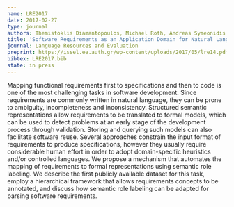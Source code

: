 ```yaml
---
name: LRE2017
date: 2017-02-27
type: journal
authors: Themistoklis Diamantopoulos, Michael Roth, Andreas Symeonidis and Ewan Klein
title: 'Software Requirements as an Application Domain for Natural Language Processing'
journal: Language Resources and Evaluation
preprint: https://issel.ee.auth.gr/wp-content/uploads/2017/05/lre14.pdf
bibtex: LRE2017.bib
state: in press
---
```


Mapping functional requirements first to specifications and then to code is one of the most challenging tasks in software development. Since requirements are commonly written in natural language, they can be prone to ambiguity, incompleteness and inconsistency. Structured semantic representations allow requirements to be translated to formal models, which can be used to detect problems at an early stage of the development process through validation. Storing and querying such models can also facilitate software reuse. Several approaches constrain the input format of requirements to produce specifications, however they usually require considerable human effort in order to adopt domain-specific heuristics and/or controlled languages. We propose a mechanism that automates the mapping of requirements to formal representations using semantic role labeling. We describe the first publicly available dataset for this task, employ a hierarchical framework that allows requirements concepts to be annotated, and discuss how semantic role labeling can be adapted for parsing software requirements.
